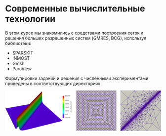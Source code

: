 # Современные вычислительные технологии
В этом курсе мы знакомились с средствами построения сеток и решения больших разрешенных систем (GMRES, BCG),
используя библиотеки:
- SPARSKIT
- INMOST
- Gmsh
- ParaView

Формулировки заданий и решения с численными экспериментами приведены в соответствующих директориях

![SVT](https://github.com/DrEternity/SVT/blob/main/svt.jpg)
